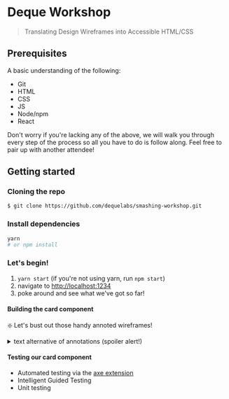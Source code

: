 # Deque Workshop

> Translating Design Wireframes into Accessible HTML/CSS

## Prerequisites

A basic understanding of the following:

- Git
- HTML
- CSS
- JS
- Node/npm
- React

Don't worry if you're lacking any of the above, we will walk you through every step of the process so all you have to do is follow along. Feel free to pair up with another attendee!

## Getting started

### Cloning the repo

```sh
$ git clone https://github.com/dequelabs/smashing-workshop.git
```

### Install dependencies

```sh
yarn
# or npm install
```

### Let's begin!

1. `yarn start` (if you're not using yarn, run `npm start`)
1. navigate to [http://localhost:1234](http://localhost:1234)
1. poke around and see what we've got so far!

#### Building the card component

:sparkle: Let's bust out those handy annoted wireframes!

<details>
  <summary>text alternative of annotations (spoiler alert!)</summary>

- card should be `277px` wide
- image of recipe should be marked as "decorative"
  - `alt=""` and/or `role="presentation"`
- image of recipe should be `142px` in height
- render a pencil icon control which will eventually invoke the edit recipe modal
- the recipe name should be an `<h3 />`
- the recipe metadata (prep time, bake time, difficulty) should be marked as a table (or `<dl />`)
  - the table headers (or `<dt />`):
    - `color: #666`
    - `font-size: 18px`
  - the table cells (or `<dd />`):
    - `color: #333`
    - `font-size: 18px`
    - `font-weight: 500`
  - the difficulty table cell (or `<dd />`):
    - should be `#76bf98` for beginner (which is all we're building for now)
- the card content (h3 / table) should be `73px` in height
  - `background: #fff`
- card footer should be a button with the text `Cook {recipe.name}`
  - `background: #3C7AAE`
  - `color: #fff`
  - ¡extra credit! - `[` `]` focus indication (you will have to get creative here)
    - `3px`
    - `color: #fff`
    - `1px` offset (from edge of button)

</details>

#### Testing our card component

- Automated testing via the [axe extension](https://www.deque.com/axe/)
- Intelligent Guided Testing
- Unit testing
